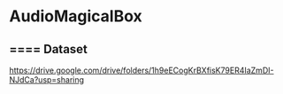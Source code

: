 # AudioMagicalBox
====
Dataset
-------
https://drive.google.com/drive/folders/1h9eECogKrBXfisK79ER4IaZmDI-NJdCa?usp=sharing
